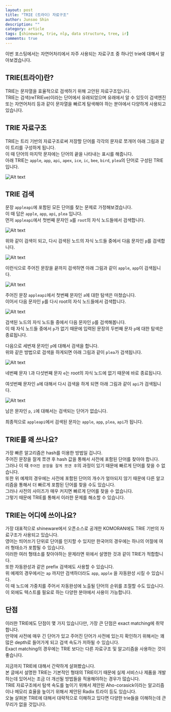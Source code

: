 ```yaml
---
layout: post
title: "TRIE (트라이) 자료구조"
author: Junsoo Shin
description: ""
category: article
tags: [shineware, trie, nlp, data structure, tree, ir]
comments: true
---
```


이번 포스팅에서는 자연어처리에서 자주 사용되는 자료구조 중 하나인 trie에 대해서 알아보겠습니다.

## TRIE(트라이)란?
TRIE는 문자열을 효율적으로 검색하기 위해 고안된 자료구조입니다.  
TRIE는 검색(reTRIEve)이라는 단어에서 유래되었으며 유래에서 알 수 있듯이 검색엔진 또는 자연어처리 등과 같이 문자열을 빠르게 탐색해야 하는 분야에서 다양하게 사용되고 있습니다.  

## TRIE 자료구조
TRIE는 트리 기반의 자료구조로써 저장할 단어를 각각의 문자로 쪼개어 아래 그림과 같이 트리를 구성하게 됩니다.  
이 때 단어의 마지막 문자에는 단어의 끝을 나타내는 표시를 해줍니다.  
아래 TRIE는 `apple`, `app`, `api`, `apex`, `ice`, `ic`, `bee`, `bird`, `plea`의 단어로 구성된 TRIE 입니다.  

![Alt text](/images/trie-picture-1.jpg?raw=true)

## TRIE 검색
문장 `appleapi`에 포함된 모든 단어를 찾는 문제로 가정해보겠습니다.    
이 때 답은 `apple`, `app`, `api`, `plea` 입니다.  
먼저 `appleapi`에서 첫번째 문자인 `a`를 `root`의 자식 노드들에서 검색합니다.  

![Alt text](/images/trie-picture-2.jpg?raw=true)

위와 같이 검색이 되고, 다시 검색된 노드의 자식 노드들 중에서 다음 문자인 `p`를 검색합니다.  

![Alt text](/images/trie-picture-3.jpg?raw=true)

이런식으로 주어진 문장을 끝까지 검색하면 아래 그림과 같이 `apple`, `app`이 검색됩니다.

![Alt text](/images/trie-picture-4.jpg?raw=true)

주어진 문장 `appleapi`에서 첫번째 문자인 `a`에 대한 탐색은 마쳤습니다.  
이어서 다음 문자인 `p`를 다시 root의 자식 노드들에서 검색합니다.  

![Alt text](/images/trie-picture-5.jpg?raw=true)

검색된 노드의 자식 노드들 중에서 다음 문자인 `p`를 검색해봅니다.  
이 때 자식 노드들 중에서 `p`가 없기 때문에 입력된 문장의 두번째 문자 `p`에 대한 탐색은 종료됩니다.  

다음으로 세번재 문자인 `p`에 대해서 검색을 합니다.  
위와 같은 방법으로 검색을 하게되면 아래 그림과 같이 `plea`가 검색됩니다.

 ![Alt text](/images/trie-picture-6.jpg?raw=true)
 
 네번째 문자 `l`과 다섯번째 문자 `e`는 root의 자식 노드에 없기 때문에 바로 종료됩니다.  
 
 여섯번째 문자인 `a`에 대해서 다시 검색을 하게 되면 아래 그림과 같이 `api`가 검색됩니다.
 
 ![Alt text](/images/trie-picture-7.jpg?raw=true)
 
 남은 문자인 `p`, `i`에 대해서는 검색되는 단어가 없습니다.
 
 최종적으로 `appleapi`에서 검색된 문자는 `apple`, `app`, `plea`, `api`가 됩니다.
 
## TRIE를 왜 쓰나요?
 가장 빠른 알고리즘은 hash를 이용한 방법일 겁니다.  
 주어진 문장을 잘게 쪼갠 후 hash 값을 통해서 사전에 포함된 단어를 찾아야 합니다.  
 그러나 이 때 `주어진 문장을 잘게 쪼갠 후`의 과정이 있기 때문에 빠르게 단어를 찾을 수 없습니다.  
 또한 위 예제의 경우에는 사전에 포함된 단어의 개수가 얼마되지 않기 때문에 다른 알고리즘을 통해서 더 빠르게 포함된 단어를 찾을 수도 있습니다.  
 그러나 사전의 사이즈가 매우 커지면 빠르게 단어를 찾을 수 없습니다.  
 그렇기 때문에 TRIE를 통해서 이러한 문제를 해소할 수 있습니다.
 
 
## TRIE는 어디에 쓰이나요?
가장 대표적으로 shineware에서 오픈소스로 공개한 KOMORAN에도 TRIE 기반의 자료구조가 사용되고 있습니다.  
영어는 띄어쓰기 단위로 단어를 인지할 수 있지만 한국어의 경우에는 하나의 어절에 여러 형태소가 포함될 수 있습니다.  
이러한 여러 형태소를 찾아야하는 문제라면 위에서 설명한 것과 같이 TRIE가 적합합니다.  
또한 자동완성과 같은 prefix 검색에도 사용할 수 있습니다.  
위 예제의 경우에서는 `ap` 까지만 검색하더라도 `app`, `apple` 을 자동완성 시킬 수 있습니다.  
이 때 노드에 가중치를 주어서 자동완성에 노출될 단어의 순위를 조절할 수도 있습니다.  
이 외에도 텍스트를 필요로 하는 다양한 분야에서 사용이 가능합니다.  

## 단점
이러한 TRIE에도 단점이 몇 가지 있습니다만, 가장 큰 단점은 exact matching에 취약합니다.  
만약에 사전에 매우 긴 단어가 있고 주어진 단어가 사전에 있는지 확인하기 위해서는 꽤 많은 depth로 들어가게 되고 검색 속도가 저하될 수 있습니다.  
Exact matching의 경우에는 TRIE 보다는 다른 자료구조 및 알고리즘을 사용하는 것이 좋습니다.




지금까지 TRIE에 대해서 간략하게 살펴봤습니다.  
본 글에서 설명한 TRIE는 기본적인 형태의 TRIE이기 때문에 실제 서비스나 제품을 개발하는데 있어서는 조금 더 개선될 방법들을 적용해야하는 경우가 많습니다.  
TRIE 자료구조에서 탐색 속도를 높이기 위해서 제안된 Aho-corasick이라는 알고리즘이나 메모리 효율을 높이기 위해서 제안된 Radix 트라이 등도 있습니다.  
오늘 살펴본 TRIE에 대해서 대략적으로 이해하고 있다면 다양한 trie들을 이해하는데 큰 무리가 없을 것입니다.